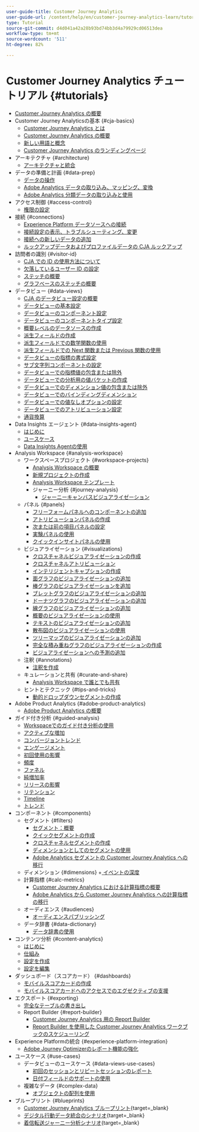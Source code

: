 ```yaml
---
user-guide-title: Customer Journey Analytics
user-guide-url: /content/help/en/customer-journey-analytics-learn/tutorials/overview.html
type: Tutorial
source-git-commit: d4d041a42a28b93bd74bb3d4a79929cd06513dea
workflow-type: tm+mt
source-wordcount: '511'
ht-degree: 82%

---
```



# Customer Journey Analytics チュートリアル {#tutorials}

+ [Customer Journey Analytics の概要](overview.md)
+ Customer Journey Analyticsの基本 {#cja-basics}
   + [Customer Journey Analytics とは](cja-basics/what-is-customer-journey-analytics.md)
   + [Customer Journey Analytics の概要](cja-basics/understanding-customer-journey-analytics.md)
   + [新しい用語と概念](cja-basics/new-terms-and-concepts-in-cja.md)
   + [Customer Journey Analytics のランディングページ](cja-basics/customer-journey-analytics-landing-page.md)
+ アーキテクチャ {#architecture}
   + [アーキテクチャと統合](architecture/architecture-and-integrations-of-cja.md)
+ データの準備と計画 {#data-prep}
   + [データの操作](data-prep/working-with-data-in-cja.md)
   + [Adobe Analytics データの取り込み、マッピング、変換](data-prep/ingest-map-and-transform-adobe-analytics-data.md)
   + [Adobe Analytics 分類データの取り込みと使用](data-prep/ingest-and-use-analytics-classifications.md)
+ アクセス制御 {#access-control}
   + [権限の設定](permissions/set-up-permissions.md)
+ 接続 {#connections}
   + [Experience Platform データソースへの接続](connections/connecting-customer-journey-analytics-to-data-sources-in-platform.md)
   + [接続設定の表示、トラブルシューティング、変更](connections/connections-details-experience-in-cja.md)
   + [接続への新しいデータの追加](connections/add-past-data-to-an-existing-connection-in-cja.md)
   + [ルックアップデータおよびプロファイルデータの CJA ルックアップ](connections/cja-lookup-data.md)
+ 訪問者の識別 {#visitor-id}
   + [CJA での ID の使用方法について](visitor-id/understanding-how-customer-journey-analytics-uses-identity.md)
   + [欠落しているユーザー ID の設定](visitor-id/configure-missing-person-id.md)
   + [ステッチの概要](visitor-id/overview-of-stitching.md)
   + [グラフベースのステッチの概要](visitor-id/graph-based-stitching-overview.md)
+ データビュー {#data-views}
   + [CJA のデータビュー設定の概要](data-views/overview-of-configuring-data-views-for-cja.md)
   + [データビューの基本設定](data-views/basic-configuration-for-data-views.md)
   + [データビューのコンポーネント設定](data-views/configuring-component-settings-in-data-views.md)
   + [データビューのコンポーネントタイプ設定](data-views/component-type-settings-in-data-views.md)
   + [概要レベルのデータソースの作成](data-views/create-summary-level-data-sources.md)
   + [派生フィールドの作成](data-views/derived-fields-in-cja.md)
   + [派生フィールドでの数学関数の使用](data-views/use-the-math-function-in-derived-fields.md)
   + [派生フィールドでの Next 関数または Previous 関数の使用](data-views/use-the-next-previous-function-in-derived-fields.md)
   + [データビューの指標の書式設定](data-views/formatting-metrics-in-data-views.md)
   + [サブ文字列コンポーネントの設定](data-views/configure-substring-component-settings.md)
   + [データビューでの指標値の包含または除外](data-views/include-or-exclude-metric-values-in-data-views.md)
   + [データビューでの分析用の値バケットの作成](data-views/creating-value-buckets-in-data-views-for-analysis.md)
   + [データビューでのディメンション値の包含または除外](data-views/include-or-exclude-dimension-values-in-data-views.md)
   + [データビューでのバインディングディメンション](data-views/binding-dimensions-in-data-views.md)
   + [データビューでの値なしオプションの設定](data-views/configure-no-value-options-in-data-views.md)
   + [データビューでのアトリビューション設定](data-views/attribution-settings-in-data-views.md)
   + [通貨換算](data-views/currency-conversion.md)
+ Data Insights エージェント {#data-insights-agent}
   + [はじめに](data-insights-agent/introduction-to-the-data-insights-agent.md)
   + [ユースケース](data-insights-agent/data-insights-agent-use-cases.md)
   + [Data Insights Agentの使用](data-insights-agent/use-the-data-insights-agent.md)
+ Analysis Workspace {#analysis-workspace}
   + ワークスペースプロジェクト {#workspace-projects}
      + [Analysis Workspace の概要](analysis-workspace/workspace-projects/analysis-workspace-overview.md)
      + [新規プロジェクトの作成](analysis-workspace/workspace-projects/build-a-new-project.md)
      + [Analysis Workspace テンプレート](analysis-workspace/workspace-projects/analysis-workspace-templates.md)
      + ジャーニー分析 {#journey-analysis}
         + [ジャーニーキャンバスビジュアライゼーション](analysis-workspace/workspace-projects/journey-analysis/journey-canvas-viz.md)
   + パネル {#panels}
      + [フリーフォームパネルへのコンポーネントの追加](analysis-workspace/panels/add-components-to-the-freeform-panel.md)
      + [アトリビューションパネルの作成](analysis-workspace/panels/build-the-attribution-panel.md)
      + [次または前の項目パネルの設定](analysis-workspace/panels/configure-next-previous-item-panel.md)
      + [実験パネルの使用](analysis-workspace/panels/use-the-experimentation-panel.md)
      + [クイックインサイトパネルの使用](analysis-workspace/panels/use-the-quick-insights-panel.md)
   + ビジュアライゼーション {#visualizations}
      + [クロスチャネルビジュアライゼーションの作成](analysis-workspace/visualizations/creating-cross-channel-visualizations-in-customer-journey-analytics.md)
      + [クロスチャネルアトリビューション](analysis-workspace/visualizations/cross-channel-attribution-in-customer-journey-analytics.md)
      + [インテリジェントキャプションの作成](analysis-workspace/visualizations/intelligent-captions.md)
      + [面グラフのビジュアライゼーションの追加](analysis-workspace/visualizations/add-area-visualizations.md)
      + [棒グラフのビジュアライゼーションを追加](analysis-workspace/visualizations/add-bar-visualizations.md)
      + [ブレットグラフのビジュアライゼーションの追加](analysis-workspace/visualizations/add-bullet-graph-visualizations.md)
      + [ドーナツグラフのビジュアライゼーションの追加](analysis-workspace/visualizations/add-donut-visualizations.md)
      + [線グラフのビジュアライゼーションの追加](analysis-workspace/visualizations/add-line-visualizations.md)
      + [概要のビジュアライゼーションの使用](analysis-workspace/visualizations/use-summary-visualizations.md)
      + [テキストのビジュアライゼーションの追加](analysis-workspace/visualizations/add-text-visualizations.md)
      + [散布図のビジュアライゼーションの使用](analysis-workspace/visualizations/use-scatterplot-visualizations.md)
      + [ツリーマップのビジュアライゼーションの追加](analysis-workspace/visualizations/add-treemap-visualizations.md)
      + [完全な積み重ねグラフのビジュアライゼーションの作成](analysis-workspace/visualizations/create-stacked-visualizations.md)
      + [ビジュアライゼーションへの予測の追加](analysis-workspace/visualizations/forecasting.md)
   + 注釈 {#annotations}
      + [注釈を作成](analysis-workspace/annotations/create-an-annotation.md)
   + キュレーションと共有 {#curate-and-share}
      + [Analysis Workspace で誰とでも共有](analysis-workspace/curate-and-share/share-with-anyone-in-analysis-workspace.md)
   + ヒントとテクニック {#tips-and-tricks}
      + [動的ドロップダウンセグメントの作成](analysis-workspace/tips-and-tricks/dynamic-drop-downs.md)
+ Adobe Product Analytics {#adobe-product-analytics}
   + [Adobe Product Analytics の概要](adobe-product-analytics/adobe-product-analytics-overview.md)
+ ガイド付き分析 {#guided-analysis}
   + [Workspaceでのガイド付き分析の使用](guided-analysis/guided-analysis-in-workspace.md)
   + [アクティブな増加](guided-analysis/active-growth.md)
   + [コンバージョントレンド](guided-analysis/conversion-trends.md)
   + [エンゲージメント](guided-analysis/engagement.md)
   + [初回使用の影響](guided-analysis/first-use-impact.md)
   + [頻度](guided-analysis/frequency.md)
   + [ファネル](guided-analysis/funnel.md)
   + [純増加率](guided-analysis/net-growth.md)
   + [リリースの影響](guided-analysis/release-impact.md)
   + [リテンション](guided-analysis/retention.md)
   + [Timeline](guided-analysis/timeline.md)
   + [トレンド](guided-analysis/trends.md)
+ コンポーネント {#components}
   + セグメント {#filters}
      + [セグメント：概要](components/filters/introduction-to-filters-in-cja.md)
      + [クイックセグメントの作成](components/filters/create-a-quick-filter.md)
      + [クロスチャネルセグメントの作成](components/filters/creating-cross-channel-filters-in-customer-journey-analytics.md)
      + [ディメンションとしてのセグメントの使用](components/filters/use-filters-as-dimensions.md)
      + [Adobe Analytics セグメントの Customer Journey Analytics への移行](components/filters/moving-adobe-analytics-segments-to-customer-journey-analytics.md)
   + ディメンション {#dimensions}
+[ イベントの深度 ](components/dimensions/event-depth-in-cja.md)
   + 計算指標 {#calc-metrics}
      + [Customer Journey Analytics における計算指標の概要](components/calc-metrics/introduction-to-calculated-metrics-in-customer-journey-analytics.md)
      + [Adobe Analytics から Customer Journey Analytics への計算指標の移行](components/calc-metrics/moving-your-calculated-metrics-from-adobe-analytics-to-customer-journey-analytics.md)
   + オーディエンス {#audiences}
      + [オーディエンスパブリッシング](components/audiences/audience-publishing-for-cja.md)
   + データ辞書 {#data-dictionary}
      + [データ辞書の使用](components/data-dictionary/use-data-dictionary.md)
+ コンテンツ分析 {#content-analytics}
   + [はじめに](content-analytics/introduction-to-content-analytics.md)
   + [仕組み](content-analytics/how-it-works.md)
   + [設定を作成](content-analytics/create-configuration.md)
   + [設定を編集](content-analytics/edit-configuration.md)
+ ダッシュボード（スコアカード） {#dashboards}
   + [モバイルスコアカードの作成](dashboards/create-a-mobile-scorecard.md)
   + [モバイルスコアカードへのアクセスでのエグゼクティブの支援](dashboards/assist-executives-to-access-mobile-scorecards.md)
+ エクスポート {#exporting}
   + [完全なテーブルの書き出し](exporting/full-table-export.md)
   + Report Builder {#report-builder}
      + [Customer Journey Analytics 用の Report Builder](exporting/report-builder/report-builder-for-customer-journey-analytics.md)
      + [Report Builder を使用した Customer Journey Analytics ワークブックのスケジューリング](exporting/report-builder/schedule-cja-workbooks-using-report-builder.md)
+ Experience Platformの統合 {#experience-platform-integration}
   + [Adobe Journey Optimizerのレポート機能の強化](experience-platform-integration/enhanced-reporting-for-adobe-journey-optimizer.md)
+ ユースケース {#use-cases}
   + データビューのユースケース {#data-views-use-cases}
      + [初回のセッションとリピートセッションのレポート](use-cases/data-views-use-cases/first-time-and-returning-sessions.md)
      + [日付フィールドのサポートの使用](use-cases/data-views-use-cases/leverage-date-field-support.md)
   + 複雑なデータ {#complex-data}
      + [オブジェクトの配列を使用](use-cases/complex-data/object-arrays-in-cja.md)
+ ブループリント {#blueprints}
   + [Customer Journey Analytics ブループリント](https://experienceleague.adobe.com/en/docs/blueprints-learn/architecture/customer-journey-analytics/overview){target=_blank}
   + [デジタル行動データ統合のシナリオ](https://experienceleague.adobe.com/ja/docs/analytics-platform/using/cja-usecases/cross-channel/cross-channel){target=_blank}
   + [着信転送ジャーニー分析シナリオ](https://experienceleague.adobe.com/en/docs/analytics-platform/using/cja-usecases/cross-channel/call-center){target=_blank}
